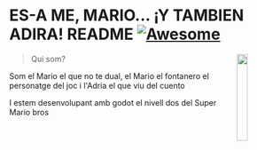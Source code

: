 # ES-A ME, MARIO... ¡Y TAMBIEN ADIRA! README [![Awesome](https://cdn.jsdelivr.net/gh/sindresorhus/awesome@d7305f38d29fed78fa85652e3a63e154dd8e8829/media/badge.svg)](https://github.com/sindresorhus/awesome#readme)
> Qui som?
> <img src="https://i.pinimg.com/736x/9c/1b/8f/9c1b8f95f6cad0d1ec848b38a450ff58.jpg" align="right" width= 20%/>

Som el Mario el que no te dual, el Mario el fontanero el personatge del joc i l'Adria el que viu del cuento

I estem desenvolupant amb godot el nivell dos del Super Mario bros
